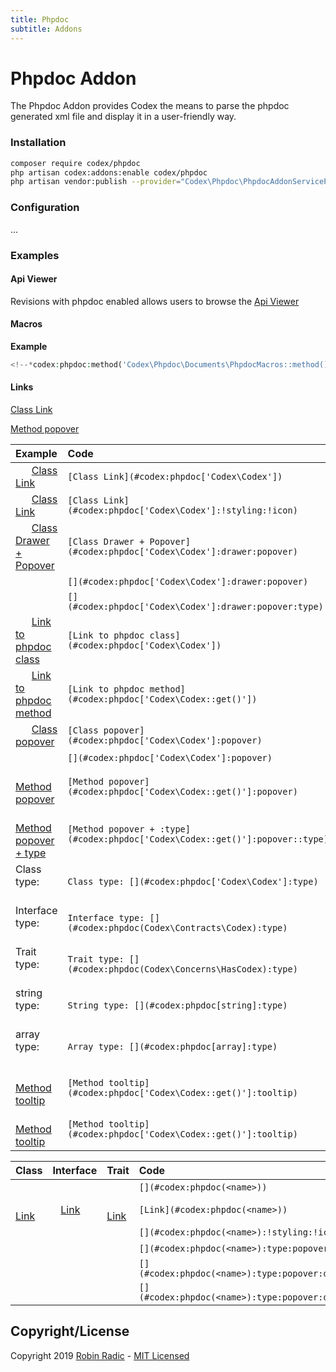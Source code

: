 ```yaml
---
title: Phpdoc
subtitle: Addons
---
```



# Phpdoc Addon

The Phpdoc Addon provides Codex the means to parse the phpdoc generated xml file and display it in a user-friendly way.


### Installation

```bash
composer require codex/phpdoc
php artisan codex:addons:enable codex/phpdoc
php artisan vendor:publish --provider="Codex\Phpdoc\PhpdocAddonServiceProvider"
```

### Configuration

...


### Examples

#### Api Viewer
Revisions with phpdoc enabled allows users to browse the [Api Viewer](#codex:phpdoc['Codex\Codex'])


#### Macros
**Example**
```php
<!--*codex:phpdoc:method('Codex\Phpdoc\Documents\PhpdocMacros::method()', { hide: ['namespace','tags','example'], boxed: true })*-->
````
<!--*codex:phpdoc:method('Codex\Phpdoc\Documents\PhpdocMacros::method()', { hide: ['namespace','tags','example'], boxed: true })*-->


#### Links

[Class Link](#codex:phpdoc['Codex\Codex'])

[Method popover](#codex:phpdoc['Codex\Codex::get()']:popover)


| Example                                                                   | Code                                                                         |
|:--------------------------------------------------------------------------|:-----------------------------------------------------------------------------|
|       [Class Link](#codex:phpdoc['Codex\Codex'])                                | `[Class Link](#codex:phpdoc['Codex\Codex'])`                                 |
|       [Class Link](#codex:phpdoc['Codex\Codex']:!styling:!icon)                 | `[Class Link](#codex:phpdoc['Codex\Codex']:!styling:!icon)`                  |
|       [Class Drawer + Popover](#codex:phpdoc['Codex\Codex']:drawer:popover)     | `[Class Drawer + Popover](#codex:phpdoc['Codex\Codex']:drawer:popover)`      |
|       [](#codex:phpdoc['Codex\Codex']:drawer:popover)                           | `[](#codex:phpdoc['Codex\Codex']:drawer:popover)`                            |
|       [](#codex:phpdoc['Codex\Codex']:drawer:popover:type)                      | `[](#codex:phpdoc['Codex\Codex']:drawer:popover:type)`                       |
|       [Link to phpdoc class](#codex:phpdoc['Codex\Codex'])                      | `[Link to phpdoc class](#codex:phpdoc['Codex\Codex'])`                       |
|       [Link to phpdoc method](#codex:phpdoc['Codex\Codex::get()'])              | `[Link to phpdoc method](#codex:phpdoc['Codex\Codex::get()'])`               |
|       [Class popover](#codex:phpdoc['Codex\Codex']:popover)                     | `[Class popover](#codex:phpdoc['Codex\Codex']:popover)`                      |
|       [](#codex:phpdoc['Codex\Codex']:popover)                                  | `[](#codex:phpdoc['Codex\Codex']:popover)`                                   |
|       [Method popover](#codex:phpdoc['Codex\Codex::get()']:popover)             | `[Method popover](#codex:phpdoc['Codex\Codex::get()']:popover)`              |
|       [Method popover + type](#codex:phpdoc['Codex\Codex::get()']:popover:type) | `[Method popover + :type](#codex:phpdoc['Codex\Codex::get()']:popover::type)`|
| Class type:       [](#codex:phpdoc['Codex\Codex']:type)                         | `Class type: [](#codex:phpdoc['Codex\Codex']:type)`                          |
| Interface type:       [](#codex:phpdoc['Codex\Contracts\Codex']:type)           | `Interface type: [](#codex:phpdoc(Codex\Contracts\Codex):type)`                |
| Trait type:       [](#codex:phpdoc['Codex\Concerns\HasCodex']:type)             | `Trait type: [](#codex:phpdoc(Codex\Concerns\HasCodex):type)`                  |
| string type:       [](#codex:phpdoc['string']:type)                             | `String type: [](#codex:phpdoc[string]:type)`                                  |
| array type:       [](#codex:phpdoc['array']:type)                               | `Array type: [](#codex:phpdoc[array]:type)`                                    |
|       [Method tooltip](#codex:phpdoc[Codex\Codex::get()]:tooltip)             | `[Method tooltip](#codex:phpdoc['Codex\Codex::get()']:tooltip)`              |
|       [Method tooltip](#codex:phpdoc['Codex\Codex::get()']:tooltip)             | `[Method tooltip](#codex:phpdoc['Codex\Codex::get()']:tooltip)`              |





| Class                                                                                                   | Interface                                                                                                         | Trait                                                                                                                | Code                                            |
|:--------------------------------------------------------------------------------------------------------|:------------------------------------------------------------------------------------------------------------------|:---------------------------------------------------------------------------------------------------------------------|:------------------------------------------------|
|    [](#codex:phpdoc['Codex\Codex'])                     |    [](#codex:phpdoc['Codex\Contracts\Codex'])                     |    [](#codex:phpdoc['Codex\Concerns\Bootable'])                     | `[](#codex:phpdoc(<name>))`                     |
|    [Link](#codex:phpdoc['Codex\Codex'])                 |    [Link](#codex:phpdoc['Codex\Contracts\Codex'])                 |    [Link](#codex:phpdoc['Codex\Concerns\Bootable'])                 | `[Link](#codex:phpdoc(<name>))`                 |
|    [](#codex:phpdoc['Codex\Codex']:!styling:!icon)      |    [](#codex:phpdoc['Codex\Contracts\Codex']:!styling:!icon)      |    [](#codex:phpdoc['Codex\Concerns\Bootable']:!styling:!icon)      | `[](#codex:phpdoc(<name>):!styling:!icon)`      |
|    [](#codex:phpdoc['Codex\Codex']:type:popover)        |    [](#codex:phpdoc['Codex\Contracts\Codex']:type:popover)        |    [](#codex:phpdoc['Codex\Concerns\Bootable']:type:popover)        | `[](#codex:phpdoc(<name>):type:popover)`        |
|    [](#codex:phpdoc['Codex\Codex']:type:popover:drawer) |    [](#codex:phpdoc['Codex\Contracts\Codex']:type:popover:drawer) |    [](#codex:phpdoc['Codex\Concerns\Bootable']:type:popover:drawer) | `[](#codex:phpdoc(<name>):type:popover:drawer)` |
|    [](#codex:phpdoc['Codex\Codex']:type)                |    [](#codex:phpdoc['Codex\Contracts\Codex']:type)                |    [](#codex:phpdoc['Codex\Concerns\Bootable']:type)                | `[](#codex:phpdoc(<name>):type:popover:drawer)` |

<!--*codex:hide*-->
## Copyright/License
Copyright 2019 [Robin Radic](https://github.com/RobinRadic) - [MIT Licensed](LICENSE.md)
<!--*codex:/hide*-->
